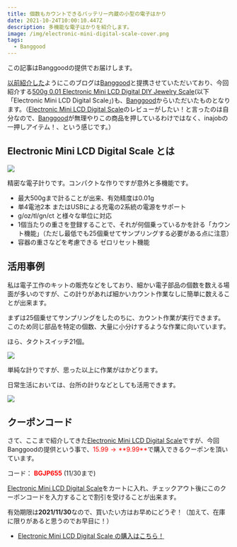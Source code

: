 ```yaml
---
title: 個数もカウントできるバッテリー内蔵の小型の電子はかり
date: 2021-10-24T10:00:10.447Z
description: 多機能な電子はかりを紹介します。
image: /img/electronic-mini-digital-scale-cover.png
tags:
  - Banggood
---
```

この記事はBanggoodの提供でお届けします。

[以前紹介した](../../post/中国ecサイトbanggood/)ようにこのブログは[Banggood](https://jp.banggood.com/?p=0M092355466124202012)と提携させていただいており、今回紹介する[500g 0.01 Electronic Mini LCD Digital DIY Jewelry Scale](https://www.banggood.com/ja/500g-0_01-Electronic-Mini-LCD-Digital-DIY-Jewelry-Scale-High-Accuracy-Backlight-Pocket-Jewelry-Weight-p-1721113.html?p=0M092355466124202012)(以下 「Electronic Mini LCD Digital Scale」)も、[Banggood](https://jp.banggood.com/?p=0M092355466124202012)からいただいたものとなります。（[Electronic Mini LCD Digital Scale](https://www.banggood.com/ja/500g-0_01-Electronic-Mini-LCD-Digital-DIY-Jewelry-Scale-High-Accuracy-Backlight-Pocket-Jewelry-Weight-p-1721113.html?p=0M092355466124202012)のレビューがしたい！と言ったのは自分なので、[Banggood](https://jp.banggood.com/?p=0M092355466124202012)が無理やりこの商品を押しているわけではなく、inajobの一押しアイテム！、という感じです。）

## Electronic Mini LCD Digital Scale とは

![](/img/electronic-mini-digital-scale-overview.jpg)

精密な電子計りです。コンパクトな作りですが意外と多機能です。

* 最大500gまで計ることが出来、有効精度は0.01g
* 単4電池2本 またはUSBによる充電の2系統の電源をサポート
* g/oz/tl/gn/ct と様々な単位に対応
* 1個当たりの重さを登録することで、それが何個乗っているかを計る「カウント機能」（ただし最低でも25個乗せてサンプリングする必要がある点に注意）
* 容器の重さなどを考慮できる ゼロリセット機能

## 活用事例

私は電子工作のキットの販売などをしており、細かい電子部品の個数を数える場面が多いのですが、この計りがあれば細かいカウント作業なしに簡単に数えることが出来ます。

まずは25個乗せてサンプリングをしたのちに、カウント作業が実行できます。このため同じ部品を特定の個数、大量に小分けするような作業に向いています。

ほら、タクトスイッチ21個。

![](/img/electronic-mini-digital-scale-count.jpg)

単純な計りですが、思った以上に作業がはかどります。

日常生活においては、台所の計りなどとしても活用できます。

![](img/electronic-mini-digital-scale-coffee.jpg)

## クーポンコード

さて、ここまで紹介してきた[Electronic Mini LCD Digital Scale](https://www.banggood.com/ja/500g-0_01-Electronic-Mini-LCD-Digital-DIY-Jewelry-Scale-High-Accuracy-Backlight-Pocket-Jewelry-Weight-p-1721113.html?p=0M092355466124202012)ですが、今回Banggoodの提供という事で、<span style="color:red">$15.99 → **$9.99**</span>で購入できるクーポンを頂いています。

コード：
<span style="color:red">**BGJP655**</span> (11/30まで)

[Electronic Mini LCD Digital Scale](https://www.banggood.com/ja/500g-0_01-Electronic-Mini-LCD-Digital-DIY-Jewelry-Scale-High-Accuracy-Backlight-Pocket-Jewelry-Weight-p-1721113.html?p=0M092355466124202012)をカートに入れ、チェックアウト後にこのクーポンコードを入力することで割引を受けることが出来ます。

有効期限は**2021/11/30**なので、買いたい方はお早めにどうぞ！（加えて、在庫に限りがあると思うのでお早目に！）

* [Electronic Mini LCD Digital Scale の購入はこちら！](https://www.banggood.com/ja/500g-0_01-Electronic-Mini-LCD-Digital-DIY-Jewelry-Scale-High-Accuracy-Backlight-Pocket-Jewelry-Weight-p-1721113.html?p=0M092355466124202012)
